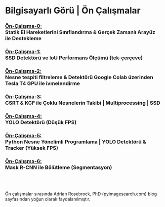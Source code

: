 # Bilgisayarlı Görü | Ön Çalışmalar
### [Ön-Çalışma-0:](work-0) <br>Statik El Hareketlerini Sınıflandırma & Gerçek Zamanlı Arayüz ile Destekleme

### [Ön-Çalışma-1:](work-1) <br>SSD Detektörü ve IoU Performans Ölçümü (tek-çerçeve)

### [Ön-Çalışma-2:](work-2) <br>Nesne tespiti filtreleme & Detektörü Google Colab üzerinden Tesla T4 GPU ile ivmelendirme

### [Ön-Çalışma-3:](work-3) <br>CSRT & KCF ile Çoklu Nesnelerin Takibi | Multiprocessing | SSD

### [Ön-Çalışma-4:](work-4) <br>YOLO Detektörü (Düşük FPS)

### [Ön-Çalışma-5:](work-5) <br>Python Nesne Yönelimli Programlama | YOLO Detektörü & Tracker (Yüksek FPS)   

### [Ön-Çalışma-6:](work-6) <br>Mask R-CNN ile Bölütleme (Segmentasyon)  



<br><br><br>
Ön çalışmalar sırasında Adrian Rosebrock, PhD (pyimagesearch.com) blog sayfasından yoğun olarak faydalanılmıştır.
